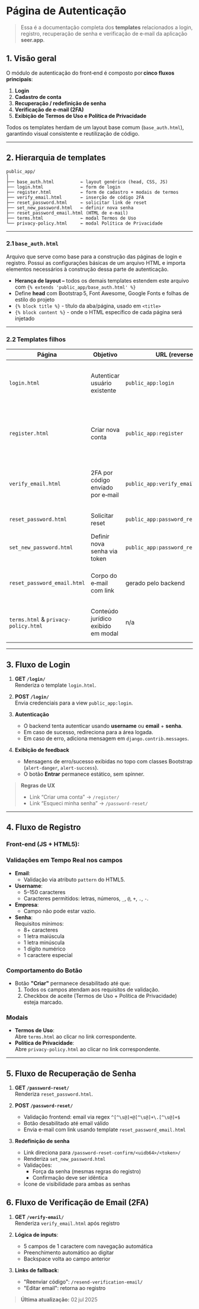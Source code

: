 # Página de Autenticação

> Essa é a documentação completa dos **templates** relacionados a login, registro, recuperação de senha e verificação de e‑mail da aplicação **seer.app**.



## 1. Visão geral

O módulo de autenticação do front‑end é composto por **cinco fluxos principais**:

1. **Login**  
2. **Cadastro de conta**  
3. **Recuperação / redefinição de senha**  
4. **Verificação de e‑mail (2FA)**  
5. **Exibição de Termos de Uso e Política de Privacidade**  

Todos os templates herdam de um layout base comum (`base_auth.html`), garantindo visual consistente e reutilização de código.

---

## 2. Hierarquia de templates

```
public_app/
│
├── base_auth.html          ← layout genérico (head, CSS, JS)
├── login.html              ← form de login
├── register.html           ← form de cadastro + modais de termos
├── verify_email.html       ← inserção de código 2FA
├── reset_password.html     ← solicitar link de reset
├── set_new_password.html   ← definir nova senha
├── reset_password_email.html (HTML de e‑mail)
├── terms.html              ← modal Termos de Uso
└── privacy-policy.html     ← modal Política de Privacidade
```

---

### 2.1 `base_auth.html`
Arquivo que serve como base para a construção das páginas de login e registro. Possui as configurações básicas de um arquivo HTML e importa elementos necessários à construção dessa parte de autenticação.

* **Herança de layout –** todos os demais templates estendem este arquivo com
`{% extends 'public_app/base_auth.html' %}`
* Define **head** com Bootstrap 5, Font Awesome, Google Fonts e folhas de estilo do projeto  
* `{% block title %}` - título da aba/página, usado em `<title>`  
* `{% block content %}` - onde o HTML específico de cada página será injetado

---


### 2.2 Templates filhos

| Página | Objetivo | URL (reverse) | Destaques |
|--------|----------|---------------|-----------|
| `login.html` | Autenticar usuário existente | `public_app:login` | Campo único “identification” aceita **email ou username**; exibe mensagens do Django messages.|
| `register.html` | Criar nova conta | `public_app:register` | Validação JS de email, username, empresa e senha; exibe **modais** de termos/privacidade; inclui botão de exibir senha.|
| `verify_email.html` | 2FA por código enviado por e‑mail | `public_app:verify_email` | Cinco inputs 1‑character com navegação automática; link para reenviar código.|
| `reset_password.html` | Solicitar reset | `public_app:password_reset` | Validação de email em tempo real antes de habilitar envio.|
| `set_new_password.html` | Definir nova senha via token | `public_app:password_reset_confirm` | Dupla checagem de força + igualdade de senha.|
| `reset_password_email.html` | Corpo do e‑mail com link | gerado pelo backend | Layout responsivo em tabela HTML puro (compatível com clientes de e‑mail).|
| `terms.html` & `privacy-policy.html` | Conteúdo jurídico exibido em modal | n/a | Abertos a partir de links na tela de cadastro; fecham via ícone ou clique fora.  |

---

## 3. Fluxo de Login

1. **GET `/login/`**  
   Renderiza o template `login.html`.

2. **POST `/login/`**  
   Envia credenciais para a view `public_app:login`.

3. **Autenticação**  
   - O backend tenta autenticar usando **username** ou **email** + **senha**.  
   - Em caso de sucesso, redireciona para a área logada.  
   - Em caso de erro, adiciona mensagem em `django.contrib.messages`.

4. **Exibição de feedback**  
   - Mensagens de erro/sucesso exibidas no topo com classes Bootstrap (`alert-danger`, `alert-success`).  
   - O botão **Entrar** permanece estático, sem spinner.

> **Regras de UX**  
> - Link “Criar uma conta” → `/register/`  
> - Link “Esqueci minha senha” → `/password-reset/`

---

## 4. Fluxo de Registro

### Front-end (JS + HTML5):

### Validações em Tempo Real nos campos
- **Email**: 
    - Validação via atributo `pattern` do HTML5.
- **Username**:  
    - 5–150 caracteres  
    - Caracteres permitidos: letras, números, `_`, `@`, `+`, `.`, `-`.
- **Empresa**:  
    - Campo não pode estar vazio.
- **Senha**:  
Requisitos mínimos:
    - 8+ caracteres  
    - 1 letra maiúscula  
    - 1 letra minúscula  
    - 1 dígito numérico  
    - 1 caractere especial  

### Comportamento do Botão
- Botão **"Criar"** permanece desabilitado até que:
  1. Todos os campos atendam aos requisitos de validação.
  2. Checkbox de aceite (Termos de Uso + Política de Privacidade) esteja marcado.

### Modais
- **Termos de Uso**:  
  Abre `terms.html` ao clicar no link correspondente.
- **Política de Privacidade**:  
  Abre `privacy-policy.html` ao clicar no link correspondente.

---

## 5. Fluxo de Recuperação de Senha

1. **GET `/password-reset/`**  
   Renderiza `reset_password.html`.

2. **POST `/password-reset/`**  
   - Validação frontend: email via regex `^[^\s@]+@[^\s@]+\.[^\s@]+$`  
   - Botão desabilitado até email válido  
   - Envia e-mail com link usando template `reset_password_email.html`

3. **Redefinição de senha**  
   - Link direciona para `/password-reset-confirm/<uidb64>/<token>/`  
   - Renderiza `set_new_password.html`  
   - Validações:  
     * Força da senha (mesmas regras do registro)  
     * Confirmação deve ser idêntica  
   - Ícone de visibilidade para ambas as senhas

## 6. Fluxo de Verificação de Email (2FA)

1. **GET `/verify-email/`**  
   Renderiza `verify_email.html` após registro

2. **Lógica de inputs**:
   - 5 campos de 1 caractere com navegação automática
   - Preenchimento automático ao digitar
   - Backspace volta ao campo anterior

3. **Links de fallback**:
   - "Reenviar código": `/resend-verification-email/`
   - "Editar email": retorna ao registro

> **Última atualização:** 02 jul 2025